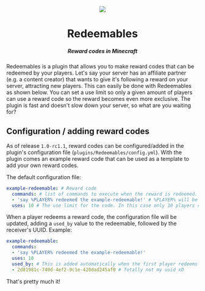 <p align="center">
  <img src="https://www.spigotmc.org/data/resource_icons/118/118792.jpg?1723289030">
  <h1 align="center">Redeemables</h1>
  <h5 align="center">Reward codes in Minecraft</h5>
</p>

Redeemables is a plugin that allows you to make reward codes that can be redeemed by your players.
Let's say your server has an affiliate partner (e.g. a content creator) that wants to give it's following a reward on your server, attracting new players.
This can easily be done with Redeemables as shown below. You can set a use limit so only a given amount of players can use a reward code so the reward becomes even more exclusive.
The plugin is fast and doesn't slow down your server, so what are you waiting for?

## Configuration / adding reward codes

As of release `1.0-rc1.1`, reward codes can be configured/added in the plugin's configuration file (`plugins/Redeemables/config.yml`).
With the plugin comes an example reward code that can be used as a template to add your own reward codes.

The default configuration file:
```yml
example-redeemable: # Reward code
  commands: # list of commands to execute when the reward is redeemed.
  - 'say %PLAYER% redeemed the example-redeemable!' # %PLAYER% will be replace with the reward receiver's ingame-name
  uses: 10 # The use limit for the code. In this case only 10 players can redeem 'example-redeemable'
```

When a player redeems a reward code, the configuration file will be updated, adding a `used_by` value to the redeemable, followed by the receiver's UUID.
Example:

```yml
example-redeemable:
  commands:
  - 'say %PLAYER% redeemed the example-redeemable!'
  uses: 10
  used_by: # This is added automatically when the first player redeems the reward
  - 2d81981c-740d-4ef2-9c1e-420dad245af0 # Totally not my uuid xD
```

That's pretty much it!
